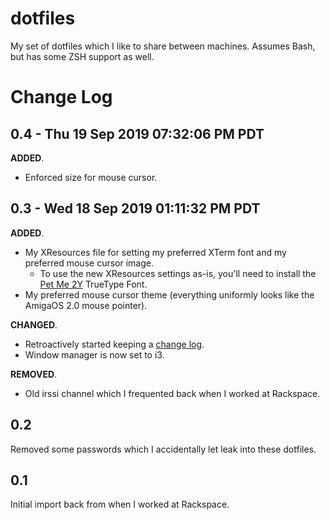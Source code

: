 # dotfiles

My set of dotfiles which I like to share between machines.  Assumes Bash, but has some ZSH support as well.


# Change Log

## 0.4 - Thu 19 Sep 2019 07:32:06 PM PDT

**ADDED**.

* Enforced size for mouse cursor.

## 0.3 - Wed 18 Sep 2019 01:11:32 PM PDT


**ADDED**.

* My XResources file for setting my preferred XTerm font and my preferred mouse cursor image.
    - To use the new XResources settings as-is, you'll need to install the [Pet Me 2Y](https://www.kreativekorp.com/software/fonts/c64.shtml) TrueType Font.
* My preferred mouse cursor theme (everything uniformly looks like the AmigaOS 2.0 mouse pointer).

**CHANGED**.

* Retroactively started keeping a [change log](https://keepachangelog.com/).
* Window manager is now set to i3.

**REMOVED**.

* Old irssi channel which I frequented back when I worked at Rackspace.


## 0.2

Removed some passwords which I accidentally let leak into these dotfiles.


## 0.1

Initial import back from when I worked at Rackspace.
